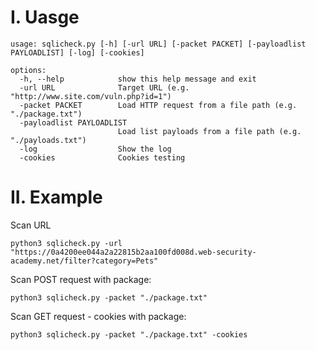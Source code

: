 # I. Uasge

```
usage: sqlicheck.py [-h] [-url URL] [-packet PACKET] [-payloadlist PAYLOADLIST] [-log] [-cookies]

options:
  -h, --help            show this help message and exit
  -url URL              Target URL (e.g. "http://www.site.com/vuln.php?id=1")
  -packet PACKET        Load HTTP request from a file path (e.g. "./package.txt")
  -payloadlist PAYLOADLIST
                        Load list payloads from a file path (e.g. "./payloads.txt")
  -log                  Show the log
  -cookies              Cookies testing
```

# II. Example

Scan URL

```
python3 sqlicheck.py -url "https://0a4200ee044a2a22815b2aa100fd008d.web-security-academy.net/filter?category=Pets"
```

Scan POST request with package:

```
python3 sqlicheck.py -packet "./package.txt"
```

Scan GET request - cookies with package:

```
python3 sqlicheck.py -packet "./package.txt" -cookies
```


